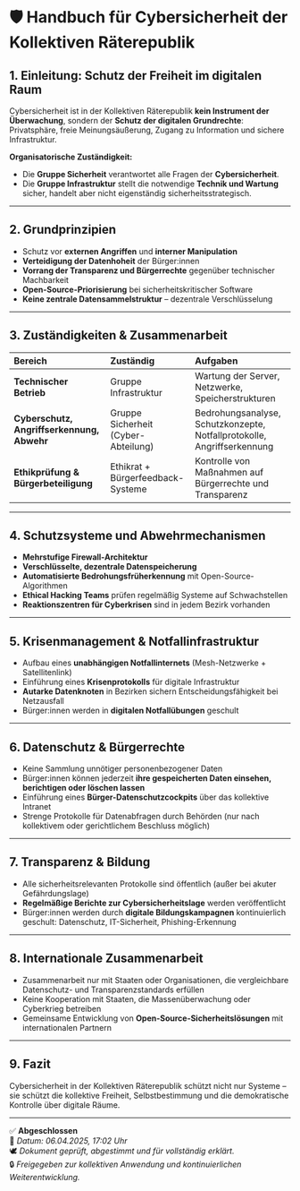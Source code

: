 # 🛡️ Handbuch für Cybersicherheit der Kollektiven Räterepublik
<!--
Autor: Fabio Weidner
Version: 1.0
Sektion: Justiz & Sicherheit
Veröffentlichung: April 2025
-->

## 1. Einleitung: Schutz der Freiheit im digitalen Raum

Cybersicherheit ist in der Kollektiven Räterepublik **kein Instrument der Überwachung**, sondern der **Schutz der digitalen Grundrechte**: Privatsphäre, freie Meinungsäußerung, Zugang zu Information und sichere Infrastruktur.

**Organisatorische Zuständigkeit:**  
- Die **Gruppe Sicherheit** verantwortet alle Fragen der **Cybersicherheit**.  
- Die **Gruppe Infrastruktur** stellt die notwendige **Technik und Wartung** sicher, handelt aber nicht eigenständig sicherheitsstrategisch.

---

## 2. Grundprinzipien

- Schutz vor **externen Angriffen** und **interner Manipulation**
- **Verteidigung der Datenhoheit** der Bürger:innen
- **Vorrang der Transparenz und Bürgerrechte** gegenüber technischer Machbarkeit
- **Open-Source-Priorisierung** bei sicherheitskritischer Software
- **Keine zentrale Datensammelstruktur** – dezentrale Verschlüsselung

---

## 3. Zuständigkeiten & Zusammenarbeit

| Bereich                         | Zuständig                           | Aufgaben |
|:---------------------------------|:------------------------------------|:---------|
| **Technischer Betrieb**          | Gruppe Infrastruktur               | Wartung der Server, Netzwerke, Speicherstrukturen |
| **Cyberschutz, Angriffserkennung, Abwehr** | Gruppe Sicherheit (Cyber-Abteilung) | Bedrohungsanalyse, Schutzkonzepte, Notfallprotokolle, Angriffserkennung |
| **Ethikprüfung & Bürgerbeteiligung** | Ethikrat + Bürgerfeedback-Systeme | Kontrolle von Maßnahmen auf Bürgerrechte und Transparenz |

---

## 4. Schutzsysteme und Abwehrmechanismen

- **Mehrstufige Firewall-Architektur**
- **Verschlüsselte, dezentrale Datenspeicherung**
- **Automatisierte Bedrohungsfrüherkennung** mit Open-Source-Algorithmen
- **Ethical Hacking Teams** prüfen regelmäßig Systeme auf Schwachstellen
- **Reaktionszentren für Cyberkrisen** sind in jedem Bezirk vorhanden

---

## 5. Krisenmanagement & Notfallinfrastruktur

- Aufbau eines **unabhängigen Notfallinternets** (Mesh-Netzwerke + Satellitenlink)
- Einführung eines **Krisenprotokolls** für digitale Infrastruktur
- **Autarke Datenknoten** in Bezirken sichern Entscheidungsfähigkeit bei Netzausfall
- Bürger:innen werden in **digitalen Notfallübungen** geschult

---

## 6. Datenschutz & Bürgerrechte

- Keine Sammlung unnötiger personenbezogener Daten
- Bürger:innen können jederzeit **ihre gespeicherten Daten einsehen, berichtigen oder löschen lassen**
- Einführung eines **Bürger-Datenschutzcockpits** über das kollektive Intranet
- Strenge Protokolle für Datenabfragen durch Behörden (nur nach kollektivem oder gerichtlichem Beschluss möglich)

---

## 7. Transparenz & Bildung

- Alle sicherheitsrelevanten Protokolle sind öffentlich (außer bei akuter Gefährdungslage)
- **Regelmäßige Berichte zur Cybersicherheitslage** werden veröffentlicht
- Bürger:innen werden durch **digitale Bildungskampagnen** kontinuierlich geschult: Datenschutz, IT-Sicherheit, Phishing-Erkennung

---

## 8. Internationale Zusammenarbeit

- Zusammenarbeit nur mit Staaten oder Organisationen, die vergleichbare Datenschutz- und Transparenzstandards erfüllen
- Keine Kooperation mit Staaten, die Massenüberwachung oder Cyberkrieg betreiben
- Gemeinsame Entwicklung von **Open-Source-Sicherheitslösungen** mit internationalen Partnern

---

## 9. Fazit

Cybersicherheit in der Kollektiven Räterepublik schützt nicht nur Systeme – sie schützt die kollektive Freiheit, Selbstbestimmung und die demokratische Kontrolle über digitale Räume.

---

✅ **Abgeschlossen**  
📅 *Datum: 06.04.2025, 17:02 Uhr*  
🕊️ *Dokument geprüft, abgestimmt und für vollständig erklärt.*  
🔒 *Freigegeben zur kollektiven Anwendung und kontinuierlichen Weiterentwicklung.*
